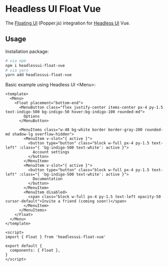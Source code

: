 # Headless UI Float Vue

The [Floating UI](https://floating-ui.com/) (Popper.js) integration for [Headless UI](https://headlessui.dev/) Vue.

## Usage

Installation package:

```bash
# via npm
npm i headlessui-float-vue
# via yarn
yarn add headlessui-float-vue
```

Basic example using Headless UI &lt;Menu&gt;:

```vue
<template>
  <Menu>
    <Float placement="bottom-end">
      <MenuButton class="flex justify-center items-center px-4 py-1.5 text-indigo-500 bg-indigo-50 hover:bg-indigo-100 rounded-md">
        Options
      </MenuButton>

      <MenuItems class="w-48 bg-white border border-gray-200 rounded-md shadow-lg overflow-hidden">
        <MenuItem v-slot="{ active }">
          <button type="button" class="block w-full px-4 py-1.5 text-left" :class="{ 'bg-indigo-500 text-white': active }">
            Account settings
          </button>
        </MenuItem>
        <MenuItem v-slot="{ active }">
          <button type="button" class="block w-full px-4 py-1.5 text-left" :class="{ 'bg-indigo-500 text-white': active }">
            Documentation
          </button>
        </MenuItem>
        <MenuItem disabled>
          <span class="block w-full px-4 py-1.5 text-left opacity-50 cursor-default">Invite a friend (coming soon!)</span>
        </MenuItem>
      </MenuItems>
    </Float>
  </Menu>
</template>

<script>
import { Float } from 'headlessui-float-vue'

export default {
  components: { Float },
}
</script>
```
